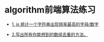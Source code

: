 # algorithm前端算法练习

- [1. js 统计一个字符串出现频率最高的字母/数字](https://github.com/bettersong/algorithm/issues/1)

- [2.写出所有你能想到的数组去重的方法。](https://github.com/bettersong/algorithm/issues/2)

  

